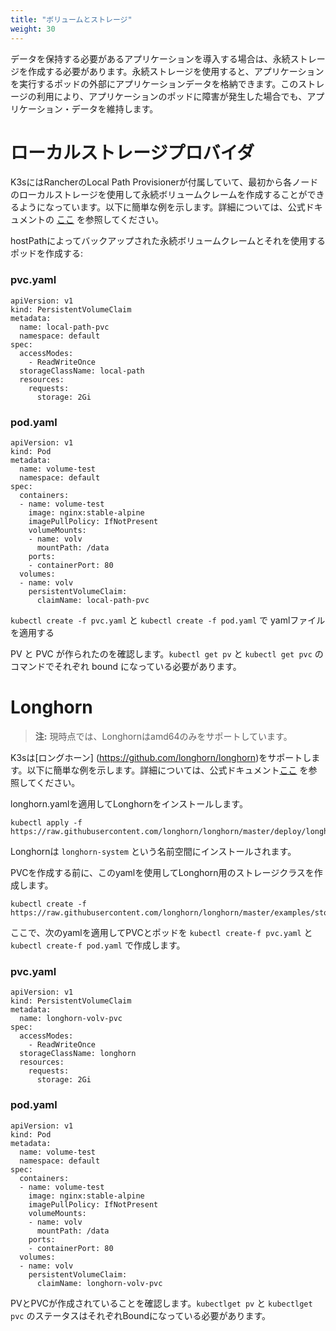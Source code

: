 ```yaml
---
title: "ボリュームとストレージ"
weight: 30
---
```


データを保持する必要があるアプリケーションを導入する場合は、永続ストレージを作成する必要があります。永続ストレージを使用すると、アプリケーションを実行するポッドの外部にアプリケーションデータを格納できます。このストレージの利用により、アプリケーションのポッドに障害が発生した場合でも、アプリケーション・データを維持します。

# ローカルストレージプロバイダ
K3sにはRancherのLocal Path Provisionerが付属していて、最初から各ノードのローカルストレージを使用して永続ボリュームクレームを作成することができるようになっています。以下に簡単な例を示します。詳細については、公式ドキュメントの [ここ](https://github.com/rancher/local-path-provisioner/blob/master/README.md#usage) を参照してください。

hostPathによってバックアップされた永続ボリュームクレームとそれを使用するポッドを作成する:

### pvc.yaml

```
apiVersion: v1
kind: PersistentVolumeClaim
metadata:
  name: local-path-pvc
  namespace: default
spec:
  accessModes:
    - ReadWriteOnce
  storageClassName: local-path
  resources:
    requests:
      storage: 2Gi
```

### pod.yaml

```
apiVersion: v1
kind: Pod
metadata:
  name: volume-test
  namespace: default
spec:
  containers:
  - name: volume-test
    image: nginx:stable-alpine
    imagePullPolicy: IfNotPresent
    volumeMounts:
    - name: volv
      mountPath: /data
    ports:
    - containerPort: 80
  volumes:
  - name: volv
    persistentVolumeClaim:
      claimName: local-path-pvc
```

`kubectl create -f pvc.yaml` と `kubectl create -f pod.yaml` で yamlファイルを適用する

PV と PVC が作られたのを確認します。`kubectl get pv` と `kubectl get pvc` のコマンドでそれぞれ bound になっている必要があります。

# Longhorn

[comment]: <> (pending change - longhorn may support arm64 and armhf in the future.)

> **注:** 現時点では、Longhornはamd64のみをサポートしています。

K3sは[ロングホーン] (https://github.com/longhorn/longhorn)をサポートします。以下に簡単な例を示します。詳細については、公式ドキュメント[ここ](https://github.com/longhorn/longhorn/blob/master/README.md) を参照してください。

longhorn.yamlを適用してLonghornをインストールします。

```
kubectl apply -f https://raw.githubusercontent.com/longhorn/longhorn/master/deploy/longhorn.yaml
```

Longhornは `longhorn-system` という名前空間にインストールされます。

PVCを作成する前に、このyamlを使用してLonghorn用のストレージクラスを作成します。

```
kubectl create -f https://raw.githubusercontent.com/longhorn/longhorn/master/examples/storageclass.yaml
```

ここで、次のyamlを適用してPVCとポッドを `kubectl create-f pvc.yaml` と `kubectl create-f pod.yaml` で作成します。

### pvc.yaml

```
apiVersion: v1
kind: PersistentVolumeClaim
metadata:
  name: longhorn-volv-pvc
spec:
  accessModes:
    - ReadWriteOnce
  storageClassName: longhorn
  resources:
    requests:
      storage: 2Gi
```

### pod.yaml

```
apiVersion: v1
kind: Pod
metadata:
  name: volume-test
  namespace: default
spec:
  containers:
  - name: volume-test
    image: nginx:stable-alpine
    imagePullPolicy: IfNotPresent
    volumeMounts:
    - name: volv
      mountPath: /data
    ports:
    - containerPort: 80
  volumes:
  - name: volv
    persistentVolumeClaim:
      claimName: longhorn-volv-pvc
```

PVとPVCが作成されていることを確認します。`kubectlget pv` と `kubectlget pvc` のステータスはそれぞれBoundになっている必要があります。
